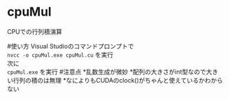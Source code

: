 cpuMul
======

CPUでの行列積演算

#使い方
Visual Studioのコマンドプロンプトで  
`nvcc -o cpuMul.exe cpuMul.cu`
を実行  
次に  
`cpuMul.exe`
を実行
#注意点
*乱数生成が微妙
*配列の大きさがint型なので大きい行列の積のは無理
*なによりもCUDAのclock()がちゃんと使えているかわからない
